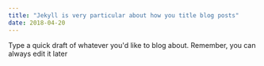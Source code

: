 ```yaml
---
title: "Jekyll is very particular about how you title blog posts"
date: 2018-04-20
---
```

Type a quick draft of whatever you'd like to blog about. Remember, you can always edit it later
